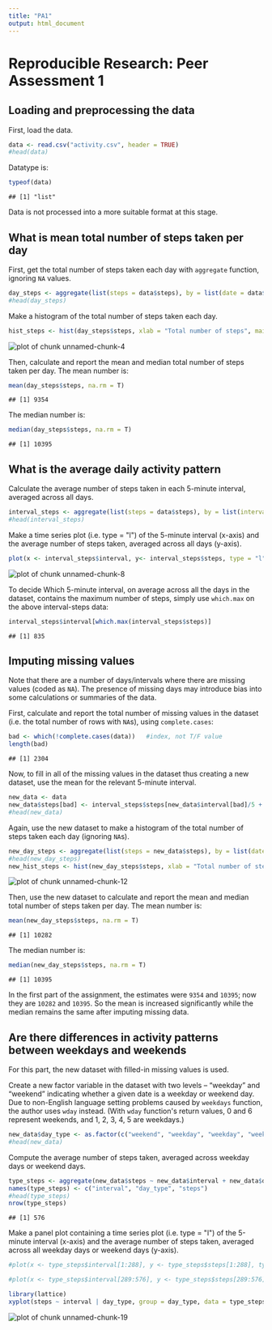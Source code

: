 ```yaml
---
title: "PA1"
output: html_document
---
```


# Reproducible Research: Peer Assessment 1


## Loading and preprocessing the data

First, load the data. 


```r
data <- read.csv("activity.csv", header = TRUE)
#head(data)
```

Datatype is:


```r
typeof(data)
```

```
## [1] "list"
```

Data is not processed into a more suitable format at this stage. 

## What is mean total number of steps taken per day

First, get the total number of steps taken each day with `aggregate` function, ignoring `NA` values. 


```r
day_steps <- aggregate(list(steps = data$steps), by = list(date = data$date), FUN = sum, na.rm = T)
#head(day_steps)
```

Make a histogram of the total number of steps taken each day.


```r
hist_steps <- hist(day_steps$steps, xlab = "Total number of steps", main = "Histogram of Total Number of Steps per Day")
```

![plot of chunk unnamed-chunk-4](figure/unnamed-chunk-4.png) 

Then, calculate and report the mean and median total number of steps taken per day. The mean number is: 


```r
mean(day_steps$steps, na.rm = T)
```

```
## [1] 9354
```

The median number is:


```r
median(day_steps$steps, na.rm = T)
```

```
## [1] 10395
```


## What is the average daily activity pattern

Calculate the average number of steps taken in each 5-minute interval, averaged across all days. 


```r
interval_steps <- aggregate(list(steps = data$steps), by = list(interval = data$interval), FUN = mean, na.rm = T)
#head(interval_steps)
```

Make a time series plot (i.e. type = "l") of the 5-minute interval (x-axis) and the average number of steps taken, averaged across all days (y-axis).


```r
plot(x <- interval_steps$interval, y<- interval_steps$steps, type = "l", main = "Time Series Plot of Average Number of Steps per 5-Minute Interval", ylab = "Average number of steps", xlab = "5-Minute Interval")
```

![plot of chunk unnamed-chunk-8](figure/unnamed-chunk-8.png) 

To decide Which 5-minute interval, on average across all the days in the dataset, contains the maximum number of steps, simply use `which.max` on the above interval-steps data:


```r
interval_steps$interval[which.max(interval_steps$steps)]
```

```
## [1] 835
```


## Imputing missing values

Note that there are a number of days/intervals where there are missing values (coded as `NA`). The presence of missing days may introduce bias into some calculations or summaries of the data.

First, calculate and report the total number of missing values in the dataset (i.e. the total number of rows with `NA`s), using `complete.cases`:


```r
bad <- which(!complete.cases(data))   #index, not T/F value
length(bad)
```

```
## [1] 2304
```

Now, to fill in all of the missing values in the dataset thus creating a new dataset, use the mean for the relevant 5-minute interval.


```r
new_data <- data
new_data$steps[bad] <- interval_steps$steps[new_data$interval[bad]/5 + 1]
#head(new_data)  
```

Again, use the new dataset to make a histogram of the total number of steps taken each day (ignoring `NA`s).


```r
new_day_steps <- aggregate(list(steps = new_data$steps), by = list(date = new_data$date), FUN = sum, na.rm = T)
#head(new_day_steps)
new_hist_steps <- hist(new_day_steps$steps, xlab = "Total number of steps", main = "Histogram of Total Number of Steps per Day (Imputing Data)")
```

![plot of chunk unnamed-chunk-12](figure/unnamed-chunk-12.png) 

Then, use the new dataset to calculate and report the mean and median total number of steps taken per day. The mean number is: 


```r
mean(new_day_steps$steps, na.rm = T)
```

```
## [1] 10282
```

The median number is:


```r
median(new_day_steps$steps, na.rm = T)
```

```
## [1] 10395
```

In the first part of the assignment, the estimates were `9354` and `10395`; now they are `10282` and `10395`. So the mean is increased significantly while the median remains the same after imputing missing data. 


## Are there differences in activity patterns between weekdays and weekends


For this part, the new dataset with filled-in missing values is used. 

Create a new factor variable in the dataset with two levels – “weekday” and “weekend” indicating whether a given date is a weekday or weekend day. Due to non-English language setting problems caused by `weekdays` function, the author uses `wday` instead. (With `wday` function's return values, 0 and 6 represent weekends, and 1, 2, 3, 4, 5 are weekdays.)


```r
new_data$day_type <- as.factor(c("weekend", "weekday", "weekday", "weekday", "weekday", "weekday", "weekend")[as.POSIXlt(new_data$date)$wday + 1])
#head(new_data)
```
    
Compute the average number of steps taken, averaged across weekday days or weekend days. 


```r
type_steps <- aggregate(new_data$steps ~ new_data$interval + new_data$day_type, FUN = mean, na.rm = T)
names(type_steps) <- c("interval", "day_type", "steps")
#head(type_steps)
nrow(type_steps)
```

```
## [1] 576
```

Make a panel plot containing a time series plot (i.e. type = "l") of the 5-minute interval (x-axis) and the average number of steps taken, averaged across all weekday days or weekend days (y-axis). 


```r
#plot(x <- type_steps$interval[1:288], y <- type_steps$steps[1:288], type = "l", main = "Average Number of Steps per 5-Minute Interval (Weekday)", ylab = "Average number of steps", xlab = "5-Minute Interval")
```


```r
#plot(x <- type_steps$interval[289:576], y <- type_steps$steps[289:576], type = "l", main = "Average Number of Steps per 5-Minute Interval (Weekend)", ylab = "Average number of steps", xlab = "5-Minute Interval")
```


```r
library(lattice)
xyplot(steps ~ interval | day_type, group = day_type, data = type_steps, layout = c(1,2), type = "l", main = "Average Number of Steps per 5-Minute Interval", ylab = "Average number of steps", xlab = "5-Minute Interval")
```

![plot of chunk unnamed-chunk-19](figure/unnamed-chunk-19.png) 
